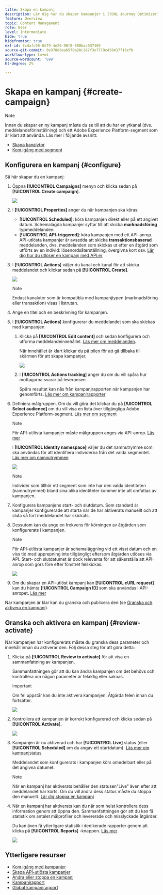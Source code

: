 ```yaml
---
title: Skapa en kampanj
description: Lär dig hur du skapar kampanjer i [!DNL Journey Optimizer]
feature: Overview
topic: Content Management
role: User
level: Intermediate
hide: true
hidefromtoc: true
exl-id: 7c4afc98-0d79-4e26-90f8-558bac037169
source-git-commit: 0e978d0eab570a28c187f3e7779c450437f16cfb
workflow-type: tm+mt
source-wordcount: '699'
ht-degree: 2%

---
```


# Skapa en kampanj {#create-campaign}

>[!NOTE]
>
>Innan du skapar en ny kampanj måste du se till att du har en ytkanal (dvs. meddelandeförinställning) och ett Adobe Experience Platform-segment som är klart att använda. Läs mer i följande avsnitt:
>
>* [Skapa kanalytor](../configuration/message-presets.md)
>* [Kom igång med segment](../segment/about-segments.md)


## Konfigurera en kampanj {#configure}

Så här skapar du en kampanj:

1. Öppna **[!UICONTROL Campaigns]** menyn och klicka sedan på **[!UICONTROL Create campaign]**.

   ![](assets/create-campaign.png)

1. I **[!UICONTROL Properties]** anger du när kampanjen ska köras:

   * **[!UICONTROL Scheduled]**: köra kampanjen direkt eller på ett angivet datum. Schemalagda kampanjer syftar till att skicka **marknadsföring** typmeddelanden.
   * **[!UICONTROL API-triggered]**: köra kampanjen med ett API-anrop. API-utlösta kampanjer är avsedda att skicka **transaktionsbaserad** meddelanden, dvs. meddelanden som skickas ut efter en åtgärd som utförts av en individ: lösenordsåterställning, övergivna kort osv. [Lär dig hur du utlöser en kampanj med API:er](api-triggered-campaigns.md)

1. I **[!UICONTROL Actions]** väljer du kanal och kanal för att skicka meddelandet och klickar sedan på **[!UICONTROL Create]**.

   ![](assets/create-campaign-action.png)

   >[!NOTE]
   >
   >Endast kanalytor som är kompatibla med kampanjtypen (marknadsföring eller transaktion) visas i listrutan.

1. Ange en titel och en beskrivning för kampanjen.

   <!--To test the content of your message, toggle the **[!UICONTROL Content experiment]** option on. This allows you to test multiple variables of a delivery on populations samples, in order to define which treatment has the biggest impact on the targeted population.[Learn more about content experiment](../campaigns/content-experiment.md).-->

1. I **[!UICONTROL Actions]** konfigurerar du meddelandet som ska skickas med kampanjen:

   1. Klicka på **[!UICONTROL Edit content]** och sedan konfigurera och utforma meddelandeinnehållet. [Läs mer om meddelanden](../messages/get-started-content.md).

      När innehållet är klart klickar du på pilen för att gå tillbaka till skärmen för att skapa kampanjer.

      ![](assets/create-campaign-design.png)

   1. I **[!UICONTROL Actions tracking]** anger du om du vill spåra hur mottagarna svarar på leveransen.

      Spåra resultat kan nås från kampanjrapporten när kampanjen har genomförts. [Läs mer om kampanjrapporter](campaign-global-report.md)

1. Definiera målgruppen. Om du vill göra det klickar du på **[!UICONTROL Select audience]** om du vill visa en lista över tillgängliga Adobe Experience Platform-segment. [Läs mer om segment](../segment/about-segments.md)

   >[!NOTE]
   >
   >För API-utlösta kampanjer måste målgruppen anges via API-anrop. [Läs mer](api-triggered-campaigns.md)

   I **[!UICONTROL Identity namespace]** väljer du det namnutrymme som ska användas för att identifiera individerna från det valda segmentet. [Läs mer om namnutrymmen](../event/about-creating.md#select-the-namespace)

   ![](assets/create-campaign-namespace.png)

   >[!NOTE]
   >
   >Individer som tillhör ett segment som inte har den valda identiteten (namnutrymmet) bland sina olika identiteter kommer inte att omfattas av kampanjen.

1. Konfigurera kampanjens start- och slutdatum. Som standard är kampanjer konfigurerade att starta när de har aktiverats manuellt och att sluta så fort meddelandet har skickats.

1. Dessutom kan du ange en frekvens för körningen av åtgärden som konfigurerats i kampanjen.

   >[!NOTE]
   >
   >För API-utlösta kampanjer är schemaläggning vid ett visst datum och en viss tid med upprepning inte tillgängligt eftersom åtgärden utlöses via API. Start- och slutdatumet är dock relevanta för att säkerställa att API-anrop som görs före efter fönstret felskickas.

   ![](assets/create-campaign-schedule.png)

1. Om du skapar en API-utlöst kampanj kan **[!UICONTROL cURL request]** kan du hämta **[!UICONTROL Campaign ID]** som ska användas i API-anropet. [Läs mer](api-triggered-campaigns.md)

När kampanjen är klar kan du granska och publicera den (se [Granska och aktivera en kampanj](#review-activate)).

## Granska och aktivera en kampanj {#review-activate}

När kampanjen har konfigurerats måste du granska dess parameter och innehåll innan du aktiverar den. Följ dessa steg för att göra detta:

1. Klicka på **[!UICONTROL Review to activate]** för att visa en sammanfattning av kampanjen.

   Sammanfattningen gör att du kan ändra kampanjen om det behövs och kontrollera om någon parameter är felaktig eller saknas.

   >[!IMPORTANT]
   >
   >Om fel uppstår kan du inte aktivera kampanjen. Åtgärda felen innan du fortsätter.

   ![](assets/create-campaign-alerts.png)

1. Kontrollera att kampanjen är korrekt konfigurerad och klicka sedan på **[!UICONTROL Activate]**.

   ![](assets/create-campaign-review.png)

1. Kampanjen är nu aktiverad och har **[!UICONTROL Live]** status (eller **[!UICONTROL Scheduled]**  om du angav ett startdatum). [Läs mer om kampanjstatus](get-started-with-campaigns.md#statuses)

   Meddelandet som konfigurerats i kampanjen körs omedelbart eller på det angivna datumet.

   >[!NOTE]
   >
   >När en kampanj har aktiverats behåller den statusen&quot;Live&quot; även efter att meddelandet har körts. Om du vill ändra dess status måste du stoppa den manuellt. [Lär dig stoppa en kampanj](modify-stop-campaign.md)

1. När en kampanj har aktiverats kan du när som helst kontrollera dess information genom att öppna den. Sammanfattningen gör att du kan få statistik om antalet målprofiler och levererade och misslyckade åtgärder.

   Du kan även få ytterligare statistik i dedikerade rapporter genom att klicka på **[!UICONTROL Reports]** -knappen. [Läs mer](campaign-global-report.md)

   ![](assets/create-campaign-summary.png)

## Ytterligare resurser

* [Kom igång med kampanjer](get-started-with-campaigns.md)
* [Skapa API-utlösta kampanjer](api-triggered-campaigns.md)
* [Ändra eller stoppa en kampanj](modify-stop-campaign.md)
* [Kampanjrapport](campaign-live-report.md)
* [Global kampanjrapport](campaign-global-report.md)
